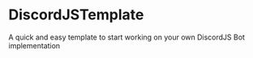 # DiscordJSTemplate
A quick and easy template to start working on your own DiscordJS Bot implementation 
